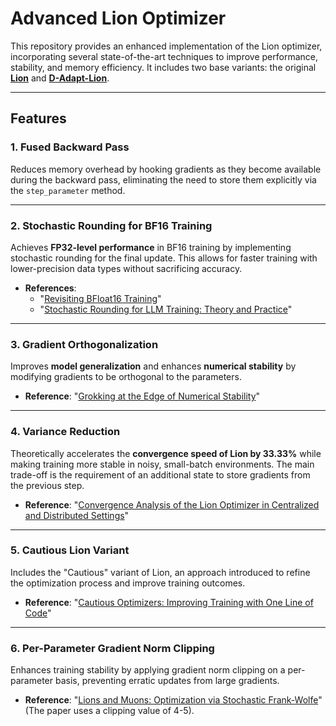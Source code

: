 # Advanced Lion Optimizer

This repository provides an enhanced implementation of the Lion optimizer, incorporating several state-of-the-art techniques to improve performance, stability, and memory efficiency. It includes two base variants: the original **[Lion](https://github.com/lucidrains/lion-pytorch)** and **[D-Adapt-Lion](https://github.com/facebookresearch/dadaptation)**.

---

## Features

### 1. Fused Backward Pass
Reduces memory overhead by hooking gradients as they become available during the backward pass, eliminating the need to store them explicitly via the `step_parameter` method.

***

### 2. Stochastic Rounding for BF16 Training
Achieves **FP32-level performance** in BF16 training by implementing stochastic rounding for the final update. This allows for faster training with lower-precision data types without sacrificing accuracy.
-   **References**:
    -   "[Revisiting BFloat16 Training](https://arxiv.org/abs/2010.06192)"
    -   "[Stochastic Rounding for LLM Training: Theory and Practice](https://arxiv.org/abs/2502.20566)"

***

### 3. Gradient Orthogonalization
Improves **model generalization** and enhances **numerical stability** by modifying gradients to be orthogonal to the parameters.
-   **Reference**: "[Grokking at the Edge of Numerical Stability](https://arxiv.org/abs/2501.04697)"

***

### 4. Variance Reduction
Theoretically accelerates the **convergence speed of Lion by 33.33%** while making training more stable in noisy, small-batch environments. The main trade-off is the requirement of an additional state to store gradients from the previous step.
-   **Reference**: "[Convergence Analysis of the Lion Optimizer in Centralized and Distributed Settings](https://arxiv.org/abs/2508.12327)"

***

### 5. Cautious Lion Variant
Includes the "Cautious" variant of Lion, an approach introduced to refine the optimization process and improve training outcomes.
-   **Reference**: "[Cautious Optimizers: Improving Training with One Line of Code](https://arxiv.org/abs/2411.16085)"

***

### 6. Per-Parameter Gradient Norm Clipping
Enhances training stability by applying gradient norm clipping on a per-parameter basis, preventing erratic updates from large gradients.
-   **Reference**: "[Lions and Muons: Optimization via Stochastic Frank-Wolfe](https://arxiv.org/abs/2506.04192)" (The paper uses a clipping value of 4-5).
